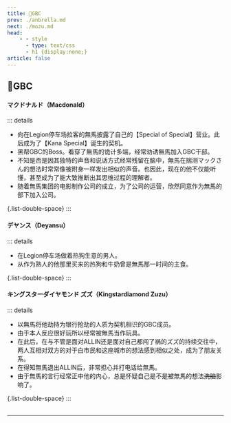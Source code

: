 ```yaml
---
title: 🎪GBC
prev: ./anbrella.md
next: ./mozu.md
head:
    - - style
      - type: text/css
      - h1 {display:none;}
article: false
---
```

## <span class="underline-blue">🎪GBC</span>

#### <span style="font-weight:bold;">マクドナルド（Macdonald）</span>
::: details
- 向在Legion停车场拉客的無馬披露了自己的【Special of Special】营业。此后成为了【Kana Special】诞生的契机。
- 黑帮<Anchor href="gbc">GBC</Anchor>的Boss。看穿了無馬的诡计多端，经常劝诱無馬加入GBC干部。
- 不知是否是因其独特的声音和说话方式经常残留在脑中，無馬在揣测マックさん的想法时常常像被附身一样发出相似的声音。也因此，现在的他不仅能听懂，甚至成为了能大致推断出其思维过程的理解者。
- 随着<Anchor href="nashima_group">無馬集团</Anchor>的电影制作公司的成立，为了公司的运营，欣然同意作为無馬的部下加入公司。

{.list-double-space}
:::
#### <span style="font-weight:bold;">デヤンス（Deyansu）</span>
::: details
- 在Legion停车场做着热狗生意的男人。
- 从作为熟人的他那里买来的热狗和牛奶曾是無馬那一时间的主食。

{.list-double-space}
:::
#### <span style="font-weight:bold;">キングスターダイヤモンド ズズ（Kingstardiamond Zuzu）</span>
::: details
- 以無馬将他劫持为银行抢劫的人质为契机相识的<Anchor href="gbc">GBC</Anchor>成员。
- 由于本人反应很好玩所以经常被無馬当作玩具。
- 在此后，在与不管是面对<Anchor href="allin">ALLIN</Anchor>还是面对自己都闯了祸的ズズ的持续交往中，两人互相对双方的对于白市民和这座城市的想法感到相似之处，成为了朋友关系。
- 在得知無馬退出<Anchor href="allin">ALLIN</Anchor>后，非常担心并打电话给無馬。
- 由于無馬的言行经常正中他的内心，总是怀疑自己是不是被無馬的想法~~洗脑~~影响了。

{.list-double-space}
:::
<br>
<br>

---

